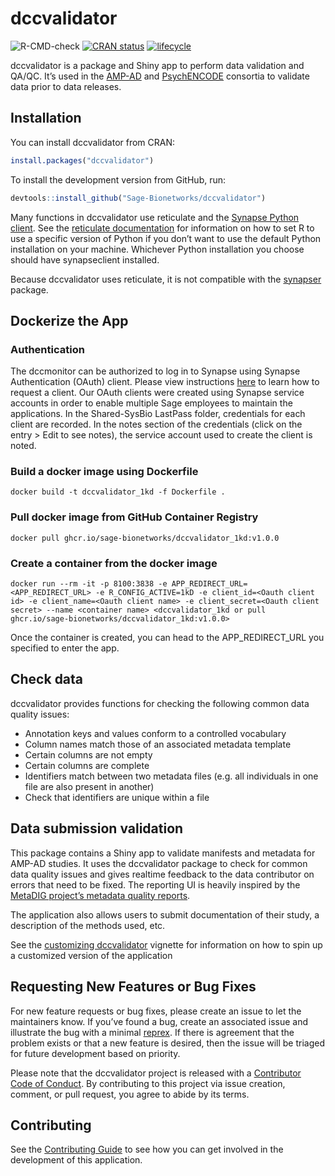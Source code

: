 <!-- README.md is generated from README.Rmd. Please edit that file -->

# dccvalidator

![R-CMD-check](https://github.com/Sage-Bionetworks/dccvalidator/workflows/R-CMD-check/badge.svg?branch=master)
[![CRAN
status](https://www.r-pkg.org/badges/version/dccvalidator)](https://CRAN.R-project.org/package=dccvalidator)
[![lifecycle](https://img.shields.io/badge/lifecycle-maturing-blue.svg)](https://www.tidyverse.org/lifecycle/#maturing)

dccvalidator is a package and Shiny app to perform data validation and
QA/QC. It’s used in the [AMP-AD](https://ampadportal.org/) and
[PsychENCODE](http://www.psychencode.org) consortia to validate data
prior to data releases.

## Installation

You can install dccvalidator from CRAN:

``` r
install.packages("dccvalidator")
```

To install the development version from GitHub, run:

``` r
devtools::install_github("Sage-Bionetworks/dccvalidator")
```

Many functions in dccvalidator use reticulate and the [Synapse Python
client](https://pypi.org/project/synapseclient/). See the [reticulate
documentation](https://rstudio.github.io/reticulate/#python-version) for
information on how to set R to use a specific version of Python if you
don’t want to use the default Python installation on your machine.
Whichever Python installation you choose should have synapseclient
installed.

Because dccvalidator uses reticulate, it is not compatible with the
[synapser](https://r-docs.synapse.org/) package.

## Dockerize the App
### Authentication
The dccmonitor can be authorized to log in to Synapse using Synapse Authentication (OAuth) client. Please view instructions [here](https://help.synapse.org/docs/Using-Synapse-as-an-OAuth-Server.2048327904.html#UsingSynapseasanOAuthServer-RegisteringandLinkinganOAuth2.0Client) to learn how to request a client. Our OAuth clients were created using Synapse service accounts in order to enable multiple Sage employees to maintain the applications. In the Shared-SysBio LastPass folder, credentials for each client are recorded. In the notes section of the credentials (click on the entry > Edit to see notes), the service account used to create the client is noted.

### Build a docker image using Dockerfile
```
docker build -t dccvalidator_1kd -f Dockerfile .  
```
### Pull docker image from GitHub Container Registry
```
docker pull ghcr.io/sage-bionetworks/dccvalidator_1kd:v1.0.0
```

### Create a container from the docker image
```
docker run --rm -it -p 8100:3838 -e APP_REDIRECT_URL=<APP_REDIRECT_URL> -e R_CONFIG_ACTIVE=1kD -e client_id=<Oauth client id> -e client_name=<Oauth client name> -e client_secret=<Oauth client secret> --name <container name> <dccvalidator_1kd or pull ghcr.io/sage-bionetworks/dccvalidator_1kd:v1.0.0>
```
Once the container is created, you can head to the APP_REDIRECT_URL you specified to enter the app. 

## Check data

dccvalidator provides functions for checking the following common data
quality issues:

  - Annotation keys and values conform to a controlled vocabulary
  - Column names match those of an associated metadata template
  - Certain columns are not empty
  - Certain columns are complete
  - Identifiers match between two metadata files (e.g. all individuals
    in one file are also present in another)
  - Check that identifiers are unique within a file

## Data submission validation

This package contains a Shiny app to validate manifests and metadata for
AMP-AD studies. It uses the dccvalidator package to check for common
data quality issues and gives realtime feedback to the data contributor
on errors that need to be fixed. The reporting UI is heavily inspired by
the [MetaDIG project’s metadata quality
reports](https://knb.ecoinformatics.org/quality/s=knb.suite.1/doi%3A10.5063%2FF12V2D1V).

The application also allows users to submit documentation of their
study, a description of the methods used, etc.

See the [customizing
dccvalidator](https://sage-bionetworks.github.io/dccvalidator/articles/customizing-dccvalidator.html)
vignette for information on how to spin up a customized version of the
application


## Requesting New Features or Bug Fixes

For new feature requests or bug fixes, please create an issue to let the
maintainers know. If you’ve found a bug, create an associated issue and
illustrate the bug with a minimal
[reprex](https://www.tidyverse.org/help/#reprex). If there is agreement
that the problem exists or that a new feature is desired, then the issue
will be triaged for future development based on priority.

Please note that the dccvalidator project is released with a
[Contributor Code of
Conduct](https://sage-bionetworks.github.io/dccvalidator/CODE_OF_CONDUCT).
By contributing to this project via issue creation, comment, or pull
request, you agree to abide by its terms.

## Contributing

See the [Contributing
Guide](https://github.com/Sage-Bionetworks/dccvalidator/blob/master/.github/CONTRIBUTING.md)
to see how you can get involved in the development of this application.
